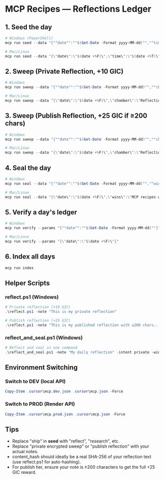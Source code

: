 # MCP Recipes — Reflections Ledger

## 1. Seed the day

```powershell
# Windows (PowerShell)
mcp run seed --data "{""date"":""$(Get-Date -Format yyyy-MM-dd)"",""time"":""$(Get-Date -Format HH:mm:ss)"",""intent"":""ship""}"

# Mac/Linux
mcp run seed --data "{\"date\":\"$(date +%F)\",\"time\":\"$(date +%T)\",\"intent\":\"ship\"}"
```

## 2. Sweep (Private Reflection, +10 GIC)

```powershell
# Windows
mcp run sweep --data "{""date"":""$(Get-Date -Format yyyy-MM-dd)"",""chamber"":""Reflections"",""note"":""private encrypted sweep"",""meta"":{""gic_intent"":""private"",""content_hash"":""hash-private"",""ui"":""mcp""}}"

# Mac/Linux
mcp run sweep --data "{\"date\":\"$(date +%F)\",\"chamber\":\"Reflections\",\"note\":\"private encrypted sweep\",\"meta\":{\"gic_intent\":\"private\",\"content_hash\":\"hash-private\",\"ui\":\"mcp\"}}"
```

## 3. Sweep (Publish Reflection, +25 GIC if ≥200 chars)

```powershell
# Windows
mcp run sweep --data "{""date"":""$(Get-Date -Format yyyy-MM-dd)"",""chamber"":""Reflections"",""note"":""This is a publish-tier reflection written out at length so it exceeds the minimum character threshold for the higher GIC reward..."",""meta"":{""gic_intent"":""publish"",""content_hash"":""hash-publish"",""ui"":""mcp""}}"

# Mac/Linux
mcp run sweep --data "{\"date\":\"$(date +%F)\",\"chamber\":\"Reflections\",\"note\":\"This is a publish-tier reflection written out at length so it exceeds the minimum character threshold for the higher GIC reward...\",\"meta\":{\"gic_intent\":\"publish\",\"content_hash\":\"hash-publish\",\"ui\":\"mcp\"}}"
```

## 4. Seal the day

```powershell
# Windows
mcp run seal --data "{""date"":""$(Get-Date -Format yyyy-MM-dd)"",""wins"":""MCP recipes worked"",""blocks"":""none"",""tomorrow_intent"":""iterate""}"

# Mac/Linux
mcp run seal --data "{\"date\":\"$(date +%F)\",\"wins\":\"MCP recipes worked\",\"blocks\":\"none\",\"tomorrow_intent\":\"iterate\"}"
```

## 5. Verify a day's ledger

```powershell
# Windows
mcp run verify --params "{""date"":""$(Get-Date -Format yyyy-MM-dd)""}"

# Mac/Linux
mcp run verify --params "{\"date\":\"$(date +%F)\"}"
```

## 6. Index all days

```bash
mcp run index
```

## Helper Scripts

### reflect.ps1 (Windows)
```powershell
# Private reflection (+10 GIC)
.\reflect.ps1 -note "This is my private reflection"

# Publish reflection (+25 GIC)
.\reflect.ps1 -note "This is my published reflection with ≥200 chars..." -intent publish
```

### reflect_and_seal.ps1 (Windows)
```powershell
# Reflect and seal in one command
.\reflect_and_seal.ps1 -note "My daily reflection" -intent private -wins "completed tasks" -blocks "none" -tomorrow "iterate"
```

## Environment Switching

### Switch to DEV (local API)
```powershell
Copy-Item .cursor\mcp.dev.json .cursor\mcp.json -Force
```

### Switch to PROD (Render API)
```powershell
Copy-Item .cursor\mcp.prod.json .cursor\mcp.json -Force
```

## Tips

- Replace "ship" in **seed** with "reflect", "research", etc.
- Replace "private encrypted sweep" or "publish reflection" with your actual notes.
- content_hash should ideally be a real SHA-256 of your reflection text (use reflect.ps1 for auto-hashing).
- For publish tier, ensure your note is ≥200 characters to get the full +25 GIC reward.
